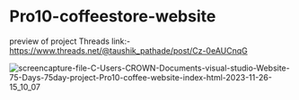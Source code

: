 # Pro10-coffeestore-website
preview of project Threads link:- https://www.threads.net/@taushik_pathade/post/Cz-0eAUCnqG


![screencapture-file-C-Users-CROWN-Documents-visual-studio-Website-75-Days-75day-project-Pro10-coffee-website-index-html-2023-11-26-15_10_07](https://github.com/Taushik-Pathade/Pro10-coffeestore-website/assets/120588702/996f1f42-299e-486a-a8d5-a778e5d4a560)

